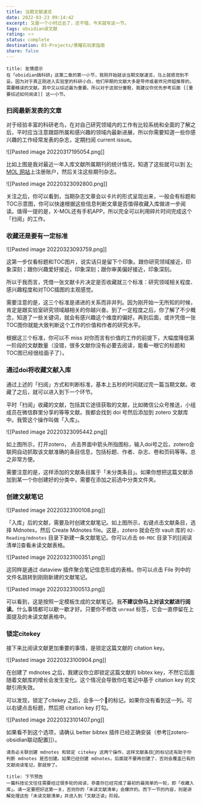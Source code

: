 ```yaml
---
title: 当期文献速览
date: 2022-03-23 09:14:42
excerpt: 又是一个小时过去了，还不错，今天就写这一节。
tags: obsidian读文献
rating: ⭐⭐
status: complete
destination: 03-Projects/黑曜石玩家指南
share: false
---
```


```ad-info
title: 友情提示
在「obsidian搞科研」这第二章的第一小节，我刚开始就谈当期文献速览，马上就感觉到不妥。因为对于真正刚进入实验室的科研小白，他们早期的文献大多是导师或者师兄师姐推荐的，需要精读的文献。其中又以综述最为重要。所以对于这部分童鞋，我建议你优先参考后面 [[重要综述如何阅读]] 这一小节。
```

### 扫阅最新发表的文章

对于经验丰富的科研老鸟，在对自己研究领域内的工作有比较系统和全面的了解之后，平时应当注意跟踪所属和感兴趣的领域内最新进展，所以你需要知道一些你感兴趣的工作经常发表的杂志，定期扫阅 current issue。

![[Pasted image 20220317195054.png]]

比如上图是我对最近一年入库文献所属期刊的统计情况，知道了这些就可以到 [X-MOL 网站](https://www.x-mol.com/)上注册账户，然后关注这些期刊杂志。

![[Pasted image 20220323092800.png]]

关注之后，你可以看到，当期杂志文章会以卡片的形式呈现出来，一般会有标题和TOC示意图，你可以快速根据这些信息判断文章是否值得收藏入库做进一步阅读。值得一提的是，X-MOL还有手机APP，所以完全可以利用碎片时间完成这个「扫阅」的工作。

### 收藏还是要有一定标准

![[Pasted image 20220323093759.png]]

这第一步仅看标题和TOC图片，说实话只是留下个印象。跟你研究领域接近，印象深刻；跟你兴趣爱好接近，印象深刻；跟你审美偏好接近，印象深刻。

所以于我而言，凭借一张文献卡片决定是否收藏就三个标准：研究领域相关程度、感兴趣程度和对TOC插图的主观感觉。

需要注意的是，这三个标准是递进的关系而非并列。因为刚开始一无所知的时候，肯定是跟实验室研究领域越相关的你越兴奋。到了一定程度之后，你了解了不少概念，知道了一些关键词，就会有感兴趣这个维度的偏好。再到后面，或许凭借一张TOC图你就能大致判断这个工作的价值和作者的研究水平。

根据这三个标准，你可以不 miss 对你而言有价值的工作的前提下，大幅度降低第一阶段的文献数量（没错，很多文献你没有必要去阅读，能看一眼它的标题和TOC图已经很给面子了）。

### 通过doi将收藏文献入库

通过上述的「扫阅」方式和判断标准，基本上五秒的时间就过完一篇当期文献。收藏了之后，就可以进入到下一个环节。

平时「扫阅」收藏的文献，包括其它途径获取的文献，比如微信公众号推送，小组成员在微信群里分享的等等文献。我都会找到 doi 号然后添加到 zotero 文献库中。我管这个操作叫做「入库」。

![[Pasted image 20220323095442.png]]

如上图所示，打开zotero， 点击界面中箭头所指图标，输入doi号之后，zotero会联网自动抓取该文献准确的条目信息，包括标题、作者、杂志、卷和页码等等。总之非常方便。

需要注意的是，这样添加的文献条目属于「未分类条目」。如果你想把这篇文献添加到某一个你创建好的分类中，需要在添加之前选中分类文件夹。

### 创建文献笔记

![[Pasted image 20220323100108.png]]

「入库」后的文献，需要及时创建文献笔记。如上图所示，右键点击文献条目，选择 Mdnotes，然后 Create Mdnotes file。这是，zotero 就会在你 vault 库的 `02-Reading/mdnotes` 目录下新建一条文献笔记。你可以点击 `00-MOC` 目录下的[[阅读清单]]查看未读文献表格。

![[Pasted image 20220323100351.png]]

这同样是通过 dataview 插件聚合笔记信息形成的表格。你可以点击 File 列中的文件名跳转到刚刚新建的文献笔记。

![[Pasted image 20220323100513.png]]

可以看到，这是按照一定模板生成的文献笔记。我**不建议你马上对该文献进行阅读**。什么事情都可以歇一歇才好。只要你不修改 `unread` 标签，它会一直停留在上面提及的未读文献表格中。

### 锁定citekey

接下来比阅读文献更加重要的事情，是锁定这篇文献的 citation key。

![[Pasted image 20220323100904.png]]

在创建了 mdnotes 之后，我建议你立即锁定这篇文献的 bibtex key，不然它后面随着文献库的增长会发生变化。这个情况会导致你在笔记中基于 citation key 的文献引用失效。

可以发现，锁定了citekey 之后，会多一个📌的标记。如果你没有看到这一列。可以右键点击标题，然后把 citation key 打勾。

![[Pasted image 20220323101407.png]]

如果看不到这个选项，请确认 better bibtex 插件已经正确安装（参考[[zotero-obsidian联动配置]]）。


```ad-warning
请务必关联创建 mdnotes 和锁定 citekey 这两个操作，这样文献条目📌的标记还有助于你判断 mdnotes 是否创建。如果已经创建 mdnotes，后面就不要再创建了，否则会覆盖已有的文献阅读笔记，那就惨了。
```


```ad-info
title: 下节预告
一篇科技论文往往需要经过很多轮的阅读，恭喜你已经完成了最初的最简单的一轮，即「收藏入库」。请一定要把好这第一关，否则你的「未读文献清单」会爆炸的。而下一节的内容，则是讲解处理这些「未读文献清单」并进入到「文献泛读」阶段。
```
